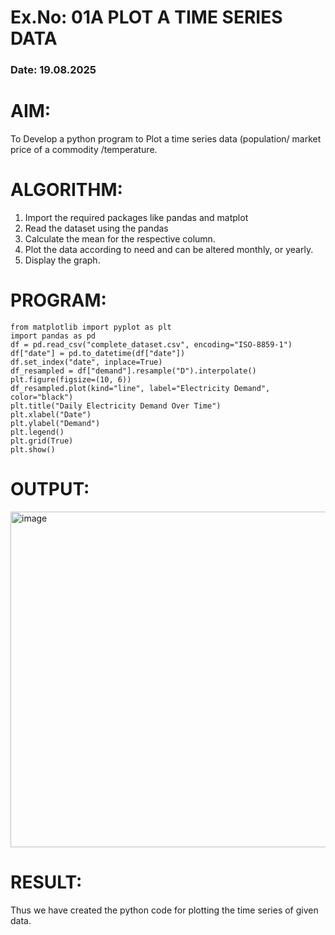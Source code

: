# Ex.No: 01A PLOT A TIME SERIES DATA
###  Date: 19.08.2025

# AIM:
To Develop a python program to Plot a time series data (population/ market price of a commodity
/temperature.
# ALGORITHM:
1. Import the required packages like pandas and matplot
2. Read the dataset using the pandas
3. Calculate the mean for the respective column.
4. Plot the data according to need and can be altered monthly, or yearly.
5. Display the graph.
# PROGRAM:

```
from matplotlib import pyplot as plt
import pandas as pd
df = pd.read_csv("complete_dataset.csv", encoding="ISO-8859-1")
df["date"] = pd.to_datetime(df["date"])
df.set_index("date", inplace=True)
df_resampled = df["demand"].resample("D").interpolate()
plt.figure(figsize=(10, 6))
df_resampled.plot(kind="line", label="Electricity Demand", color="black")
plt.title("Daily Electricity Demand Over Time")
plt.xlabel("Date")
plt.ylabel("Demand")
plt.legend()
plt.grid(True)
plt.show()
```

# OUTPUT:
<img width="1020" height="537" alt="image" src="https://github.com/user-attachments/assets/bd75b48f-15ff-413a-87c0-73b04e04e2ef" />

# RESULT:
Thus we have created the python code for plotting the time series of given data.
